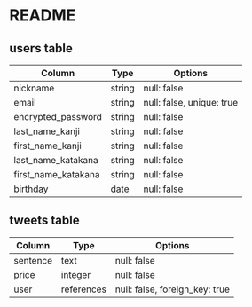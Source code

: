 # README

## users table
| Column                 | Type  | Options     |
| -----------------------| ------| ----------- |
| nickname               | string| null: false |
| email                  | string| null: false, unique: true |
| encrypted_password     | string| null: false |
| last_name_kanji        | string| null: false |
| first_name_kanji       | string| null: false |
| last_name_katakana     | string| null: false |
| first_name_katakana    | string| null: false |
| birthday               | date  | null: false |



## tweets table
| Column             | Type  | Options     |
| ----------------   | ------| ----------- |
| sentence           | text  | null: false |
| price              | integer | null: false |
| user               | references| null: false, foreign_key: true |
